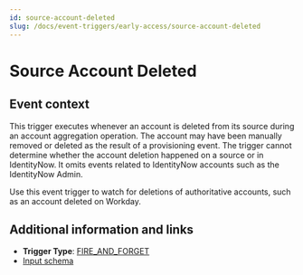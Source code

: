 ```yaml
---
id: source-account-deleted
slug: /docs/event-triggers/early-access/source-account-deleted
---
```


# Source Account Deleted

## Event context

This trigger executes whenever an account is deleted from its source during an account aggregation operation. The account may have been manually removed or deleted as the result of a provisioning event. The trigger cannot determine whether the account deletion happened on a source or in IdentityNow. It omits events related to IdentityNow accounts such as the IdentityNow Admin.

Use this event trigger to watch for deletions of authoritative accounts, such as an account deleted on Workday.

## Additional information and links

- **Trigger Type**: [FIRE_AND_FORGET](../event-triggers-trigger-types.md#fire-and-forget)
- [Input schema](https://developer.sailpoint.com/apis/beta/#section/Source-Account-Deleted-Event-Trigger-Input)
